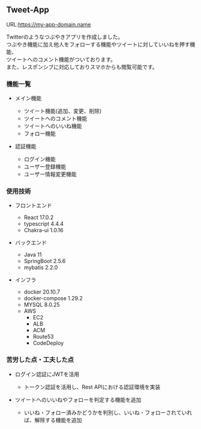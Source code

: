 ## Tweet-App

URL:https://my-app-domain.name

Twitterのようなつぶやきアプリを作成しました。  
つぶやき機能に加え他人をフォローする機能やツイートに対していいねを押す機能、  
ツイートへのコメント機能がついております。  
また、レスポンシブに対応しておりスマホからも閲覧可能です。

### 機能一覧
- メイン機能
  - ツイート機能(追加、変更、削除)
  - ツイートへのコメント機能
  - ツイートへのいいね機能
  - フォロー機能

- 認証機能
  - ログイン機能
  - ユーザー登録機能
  - ユーザー情報変更機能

### 使用技術
- フロントエンド
  - React 17.0.2
  - typescript 4.4.4
  - Chakra-ui 1.0.16

- バックエンド
  - Java 11
  - SpringBoot 2.5.6
  - mybatis 2.2.0

- インフラ
  - docker 20.10.7
  - docker-compose 1.29.2
  - MYSQL 8.0.25
  - AWS
    - EC2
    - ALB
    - ACM
    - Route53
    - CodeDeploy

### 苦労した点・工夫した点
- ログイン認証にJWTを活用
  - トークン認証を活用し、Rest APIにおける認証環境を実装

- ツイートへのいいねやフォローを判定する機能を追加
  - いいね・フォロー済みかどうかを判別し、いいね・フォローされていれば、解除する機能を追加
